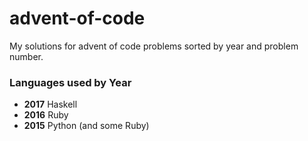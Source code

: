 # advent-of-code

My solutions for advent of code problems sorted by year and problem number.

### Languages used by Year
- **2017** Haskell
- **2016** Ruby
- **2015** Python (and some Ruby)
